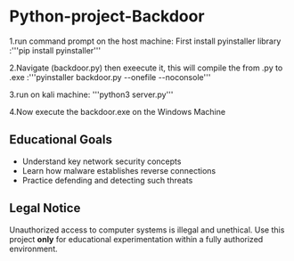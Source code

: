 # Python-project-Backdoor

1.run command prompt on the host machine:
First install pyinstaller library :'''pip install pyinstaller'''

2.Navigate (backdoor.py) then exeecute it,
this will compile the from .py to .exe :'''pyinstaller backdoor.py --onefile --noconsole'''

3.run on kali machine:
'''python3 server.py'''

4.Now execute the backdoor.exe on the Windows Machine


## Educational Goals
- Understand key network security concepts  
- Learn how malware establishes reverse connections  
- Practice defending and detecting such threats

## Legal Notice
Unauthorized access to computer systems is illegal and unethical. Use this project **only** for educational experimentation within a fully authorized environment.
